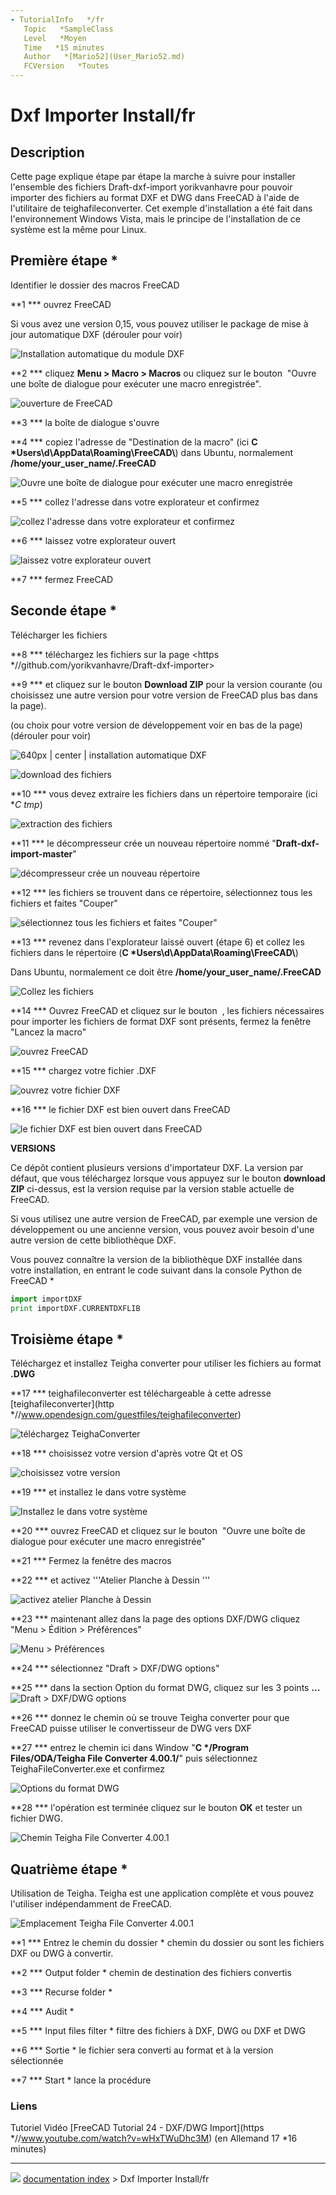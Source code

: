 ```yaml
---
- TutorialInfo   */fr
   Topic   *SampleClass
   Level   *Moyen
   Time   *15 minutes
   Author   *[Mario52](User_Mario52.md)
   FCVersion   *Toutes
---
```


# Dxf Importer Install/fr





## Description

Cette page explique étape par étape la marche à suivre pour installer l\'ensemble des fichiers Draft-dxf-import yorikvanhavre pour pouvoir importer des fichiers au format DXF et DWG dans FreeCAD à l\'aide de l\'utilitaire de teighafileconverter. Cet exemple d\'installation a été fait dans l\'environnement Windows Vista, mais le principe de l'installation de ce système est la même pour Linux.

## Première étape   * 

Identifier le dossier des macros FreeCAD

**1    *** ouvrez FreeCAD


<div class = "mw-collapsible mw-collapsed toccolours">

Si vous avez une version 0,15, vous pouvez utiliser le package de mise à jour automatique DXF (dérouler pour voir)


<div class="mw-collapsible-content">

<img alt="Installation automatique du module DXF " src=images/Dxf_Importer_Install_01b.png  style="width   *640px;"> 


</div>


</div>

**2    *** cliquez **Menu \> Macro \> Macros** ou cliquez sur le bouton <img alt="" src=images/Std_DlgMacroExecuteDirect.svg  style="width   *18px;"> \"Ouvre une boîte de dialogue pour exécuter une macro enregistrée\".

![ouverture de FreeCAD](images/Dxf_Importer_Install_01.png ) 

**3    *** la boîte de dialogue s\'ouvre

**4    *** copiez l\'adresse de \"Destination de la macro\" (ici **C   *Users\\d\\AppData\\Roaming\\FreeCAD\\**) dans Ubuntu, normalement **/home/your\_user\_name/.FreeCAD**

![Ouvre une boîte de dialogue pour exécuter une macro enregistrée](images/Dxf_Importer_Install_02.png ) 

**5    *** collez l\'adresse dans votre explorateur et confirmez

![collez l\'adresse dans votre explorateur et confirmez](images/Dxf_Importer_Install_03.png ) 

**6    *** laissez votre explorateur ouvert

![laissez votre explorateur ouvert](images/Dxf_Importer_Install_04.png ) 

**7    *** fermez FreeCAD

## Seconde étape   * 

Télécharger les fichiers

**8    *** téléchargez les fichiers sur la page <https   *//github.com/yorikvanhavre/Draft-dxf-importer>

**9    *** et cliquez sur le bouton **Download ZIP** pour la version courante (ou choisissez une autre version pour votre version de FreeCAD plus bas dans la page).


<div class="mw-collapsible mw-collapsed toccolours">

(ou choix pour votre version de développement voir en bas de la page) (dérouler pour voir)


<div class="mw-collapsible-content">

![ 640px \| center \| installation automatique DXF ](images/Dxf_Importer_Install_05b.png ) 


</div>


</div>

![download des fichiers](images/Dxf_Importer_Install_05.png ) 

**10    *** vous devez extraire les fichiers dans un répertoire temporaire (ici **C   *tmp**)

![extraction des fichiers](images/Dxf_Importer_Install_06.png ) 

**11    *** le décompresseur crée un nouveau répertoire nommé \"**Draft-dxf-import-master**\"

![décompresseur crée un nouveau répertoire](images/Dxf_Importer_Install_07.png ) 

**12    *** les fichiers se trouvent dans ce répertoire, sélectionnez tous les fichiers et faites \"Couper\"

![sélectionnez tous les fichiers et faites \"Couper\"](images/Dxf_Importer_Install_08.png ) 

**13    *** revenez dans l\'explorateur laissé ouvert (étape 6) et collez les fichiers dans le répertoire (**C   *Users\\d\\AppData\\Roaming\\FreeCAD\\**)

Dans Ubuntu, normalement ce doit être **/home/your\_user\_name/.FreeCAD**

![Collez les fichiers](images/Dxf_Importer_Install_09.png ) 

**14    *** Ouvrez FreeCAD et cliquez sur le bouton <img alt="" src=images/Std_DlgMacroExecuteDirect.svg  style="width   *18px;"> , les fichiers nécessaires pour importer les fichiers de format DXF sont présents, fermez la fenêtre \"Lancez la macro\"

![ouvrez FreeCAD](images/Dxf_Importer_Install_15.png ) 

**15    *** chargez votre fichier .DXF

![ouvrez votre fichier DXF](images/Dxf_Importer_Install_10.png ) 

**16    *** le fichier DXF est bien ouvert dans FreeCAD

![le fichier DXF est bien ouvert dans FreeCAD](images/Dxf_Importer_Install_11.png ) 

**VERSIONS**

Ce dépôt contient plusieurs versions d\'importateur DXF. La version par défaut, que vous téléchargez lorsque vous appuyez sur le bouton **download ZIP** ci-dessus, est la version requise par la version stable actuelle de FreeCAD.

Si vous utilisez une autre version de FreeCAD, par exemple une version de développement ou une ancienne version, vous pouvez avoir besoin d\'une autre version de cette bibliothèque DXF.

Vous pouvez connaître la version de la bibliothèque DXF installée dans votre installation, en entrant le code suivant dans la console Python de FreeCAD    * 
```python
import importDXF
print importDXF.CURRENTDXFLIB
```

## Troisième étape    * 

Téléchargez et installez Teigha converter pour utiliser les fichiers au format **.DWG**

**17    *** teighafileconverter est téléchargeable à cette adresse [teighafileconverter](http   *//www.opendesign.com/guestfiles/teighafileconverter)

![téléchargez TeighaConverter](images/Dxf_Importer_Install_12.png ) 

**18    *** choisissez votre version d\'après votre Qt et OS

![choisissez votre version](images/Dxf_Importer_Install_13.png ) 

**19    *** et installez le dans votre système

![Installez le dans votre système](images/Dxf_Importer_Install_14.png ) 

**20    *** ouvrez FreeCAD et cliquez sur le bouton <img alt="" src=images/Std_DlgMacroExecuteDirect.svg  style="width   *18px;"> \"Ouvre une boîte de dialogue pour exécuter une macro enregistrée\"

**21    *** Fermez la fenêtre des macros

**22    *** et activez \'\'\'Atelier Planche à Dessin \'\'\'

![activez atelier Planche à Dessin](images/Dxf_Importer_Install_16.png ) 

**23    *** maintenant allez dans la page des options DXF/DWG cliquez \"Menu \> Édition \> Préférences\"

![Menu \> Préférences](images/Dxf_Importer_Install_17.png ) 

**24    *** sélectionnez \"Draft \> DXF/DWG options\"

**25    *** dans la section Option du format DWG, cliquez sur les 3 points **\...** ![Draft \> DXF/DWG options](images/Dxf_Importer_Install_18.png ) 

**26    *** donnez le chemin où se trouve Teigha converter pour que FreeCAD puisse utiliser le convertisseur de DWG vers DXF

**27    *** entrez le chemin ici dans Window \"**C   */Program Files/ODA/Teigha File Converter 4.00.1/**\" puis sélectionnez TeighaFileConverter.exe et confirmez

![Options du format DWG](images/Dxf_Importer_Install_19.png ) 

**28    *** l\'opération est terminée cliquez sur le bouton **OK** et tester un fichier DWG.

![Chemin Teigha File Converter 4.00.1](images/Dxf_Importer_Install_20.png ) 

## Quatrième étape   * 

Utilisation de Teigha. Teigha est une application complète et vous pouvez l\'utiliser indépendamment de FreeCAD.

![Emplacement Teigha File Converter 4.00.1](images/Dxf_Importer_Install_21.png ) 

**1    *** Entrez le chemin du dossier    * chemin du dossier ou sont les fichiers DXF ou DWG à convertir.

**2    *** Output folder    * chemin de destination des fichiers convertis

**3    *** Recurse folder   *

**4    *** Audit   *

**5    *** Input files filter   * filtre des fichiers à DXF, DWG ou DXF et DWG

**6    *** Sortie   * le fichier sera converti au format et à la version sélectionnée

**7    *** Start   * lance la procédure

### Liens

Tutoriel Vidéo [FreeCAD Tutorial 24 - DXF/DWG Import](https   *//www.youtube.com/watch?v=wHxTWuDhc3M) (en Allemand 17   *16 minutes)



---
![](images/Right_arrow.png) [documentation index](../README.md) > Dxf Importer Install/fr
